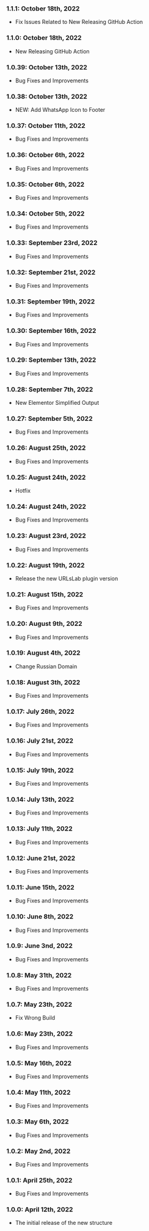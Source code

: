 ### 1.1.1: October 18th, 2022

- Fix Issues Related to New Releasing GitHub Action

### 1.1.0: October 18th, 2022

- New Releasing GitHub Action

### 1.0.39: October 13th, 2022

- Bug Fixes and Improvements

### 1.0.38: October 13th, 2022

- NEW: Add WhatsApp Icon to Footer

### 1.0.37: October 11th, 2022

- Bug Fixes and Improvements

### 1.0.36: October 6th, 2022

- Bug Fixes and Improvements

### 1.0.35: October 6th, 2022

- Bug Fixes and Improvements

### 1.0.34: October 5th, 2022

- Bug Fixes and Improvements

### 1.0.33: September 23rd, 2022

- Bug Fixes and Improvements

### 1.0.32: September 21st, 2022

- Bug Fixes and Improvements

### 1.0.31: September 19th, 2022

- Bug Fixes and Improvements

### 1.0.30: September 16th, 2022

- Bug Fixes and Improvements

### 1.0.29: September 13th, 2022

- Bug Fixes and Improvements

### 1.0.28: September 7th, 2022

- New Elementor Simplified Output

### 1.0.27: September 5th, 2022

- Bug Fixes and Improvements

### 1.0.26: August 25th, 2022

- Bug Fixes and Improvements

### 1.0.25: August 24th, 2022

- Hotfix

### 1.0.24: August 24th, 2022

- Bug Fixes and Improvements

### 1.0.23: August 23rd, 2022

- Bug Fixes and Improvements

### 1.0.22: August 19th, 2022

- Release the new URLsLab plugin version

### 1.0.21: August 15th, 2022

- Bug Fixes and Improvements

### 1.0.20: August 9th, 2022

- Bug Fixes and Improvements

### 1.0.19: August 4th, 2022

- Change Russian Domain

### 1.0.18: August 3th, 2022

- Bug Fixes and Improvements

### 1.0.17: July 26th, 2022

- Bug Fixes and Improvements

### 1.0.16: July 21st, 2022

- Bug Fixes and Improvements

### 1.0.15: July 19th, 2022

- Bug Fixes and Improvements

### 1.0.14: July 13th, 2022

- Bug Fixes and Improvements

### 1.0.13: July 11th, 2022

- Bug Fixes and Improvements

### 1.0.12: June 21st, 2022

- Bug Fixes and Improvements

### 1.0.11: June 15th, 2022

- Bug Fixes and Improvements

### 1.0.10: June 8th, 2022

- Bug Fixes and Improvements

### 1.0.9: June 3nd, 2022

- Bug Fixes and Improvements

### 1.0.8: May 31th, 2022

- Bug Fixes and Improvements

### 1.0.7: May 23th, 2022

- Fix Wrong Build

### 1.0.6: May 23th, 2022

- Bug Fixes and Improvements

### 1.0.5: May 16th, 2022

- Bug Fixes and Improvements

### 1.0.4: May 11th, 2022

- Bug Fixes and Improvements

### 1.0.3: May 6th, 2022

- Bug Fixes and Improvements

### 1.0.2: May 2nd, 2022

- Bug Fixes and Improvements

### 1.0.1: April 25th, 2022

- Bug Fixes and Improvements

### 1.0.0: April 12th, 2022

- The initial release of the new structure
